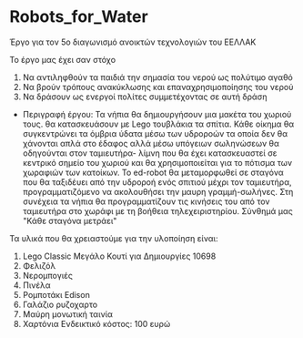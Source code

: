 # Robots_for_Water
Έργο για τον 5ο διαγωνισμό ανοικτών τεχνολογιών του ΕΕΛΛΑΚ

Το έργο μας έχει σαν στόχο
1) Να αντιληφθούν τα παιδιά την σημασία του νερού ως πολύτιμο αγαθό
2) Να βρούν τρόπους ανακύκλωσης και επαναχρησιμοποίησης του νερού
3) Να δράσουν ως ενεργοί πολίτες συμμετέχοντας σε αυτή δράση
- Περιγραφή έργου: 
  Τα νήπια θα δημιουργήσουν μια μακέτα του χωριού τους. θα κατασκευάσουν με Lego τουβλάκια τα σπίτια. Κάθε οίκημα θα συγκεντρώνει τα όμβρια ύδατα μέσω των υδροροών τα οποία δεν θα χάνονται απλά στο έδαφος αλλά μέσω υπόγειων σωληνώσεων θα οδηγούνται στον ταμιευτήρα- λίμνη που θα έχει κατασκευαστεί σε κεντρικό σημείο του χωριού και θα χρησιμοποιείται για το πότισμα των χωραφιών των κατοίκων. Το ed-robot θα μεταμορφωθεί σε σταγόνα που θα ταξιδέυει από την υδροροή ενός σπιτιού μέχρι τον ταμιευτήρα, προγραμματιζόμενο να ακολουθήσει την μαυρη γραμμή-σωλήνες. Στη συνέχεια τα νήπια θα προγραμματίζουν τις κινήσεις του από τον ταμιευτήρα στο χωράφι με τη βοήθεια τηλεχειριστηρίου. Σύνθημά μας "Κάθε σταγόνα μετράει"

Τα υλικά που θα χρειαστούμε για την υλοποίηση είναι:
1) Lego Classic Μεγάλο Κουτί για Δημιουργίες 10698
2) Φελιζόλ
3) Νερομπογιές 
4) Πινέλα
5) Ρομποτάκι Edison
6) Γαλάζιο ρυζοχαρτο
7) Μαύρη μονωτική ταινία
8) Χαρτόνια 
Ενδεικτικό κόστος: 100 ευρώ
